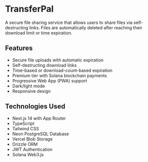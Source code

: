 # TransferPal

A secure file sharing service that allows users to share files via self-destructing links. Files are automatically deleted after reaching their download limit or time expiration.

## Features

- Secure file uploads with automatic expiration
- Self-destructing download links
- Time-based or download-count-based expiration
- Premium tier with Solana blockchain payments
- Progressive Web App (PWA) support
- Dark/light mode
- Responsive design

## Technologies Used

- Next.js 14 with App Router
- TypeScript
- Tailwind CSS
- Neon PostgreSQL Database
- Vercel Blob Storage
- Drizzle ORM
- JWT Authentication
- Solana Web3.js
